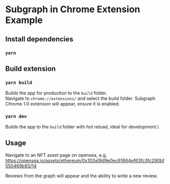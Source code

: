 # Subgraph in Chrome Extension Example

## Install dependencies

### `yarn`

## Build extension

### `yarn build`

Builds the app for production to the `build` folder.\
Navigate to `chrome://extensions/` and select the build folder. Subgraph Chrome 1.0 extension will appear, ensure it is enabled.

### `yarn dev`

Builds the app to the `build` folder with hot reload, ideal for development.\

## Usage

Navigate to an NFT asset page on opensea, e.g. https://opensea.io/assets/ethereum/0x103a19d9e0ec61664ef63fc3fc290bf550469b93/14

Reviews from the graph will appear and the ability to write a new review.
